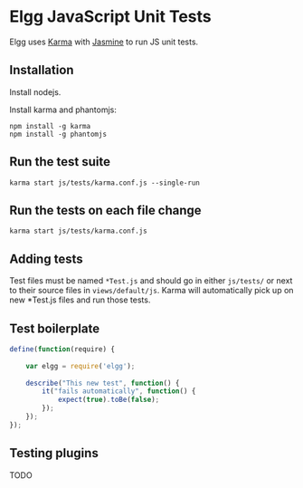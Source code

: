 Elgg JavaScript Unit Tests
==========================

Elgg uses [Karma](http://karma-runner.github.io/0.8/index.html) with
[Jasmine](http://pivotal.github.io/jasmine/) to run JS unit tests.

Installation
------------

Install nodejs.

Install karma and phantomjs:

```
npm install -g karma
npm install -g phantomjs
```

Run the test suite
------------------

```
karma start js/tests/karma.conf.js --single-run
```

Run the tests on each file change
---------------------------------

```
karma start js/tests/karma.conf.js
```

Adding tests
------------
Test files must be named `*Test.js` and should go in either `js/tests/` or next
to their source files in `views/default/js`. Karma will automatically pick up
on new *Test.js files and run those tests. 

Test boilerplate
----------------

```js
define(function(require) {
	
	var elgg = require('elgg');
	
	describe("This new test", function() {
		it("fails automatically", function() {
			expect(true).toBe(false);		
		});
	});
});
```

Testing plugins
---------------
TODO
